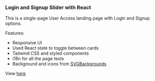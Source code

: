 ### Login and Signup Slider with React

This is a single-page User Access landing page with Login and Signup options.

Features:

- Responsive UI
- Used React state to toggle between cards
- Tailwind CSS and styled components
- i18n for all the page texts
- Background and icons from [SVGBackgrounds](https://www.svgbackgrounds.com/)

 View [here](react-slider-ten.vercel/app) 

